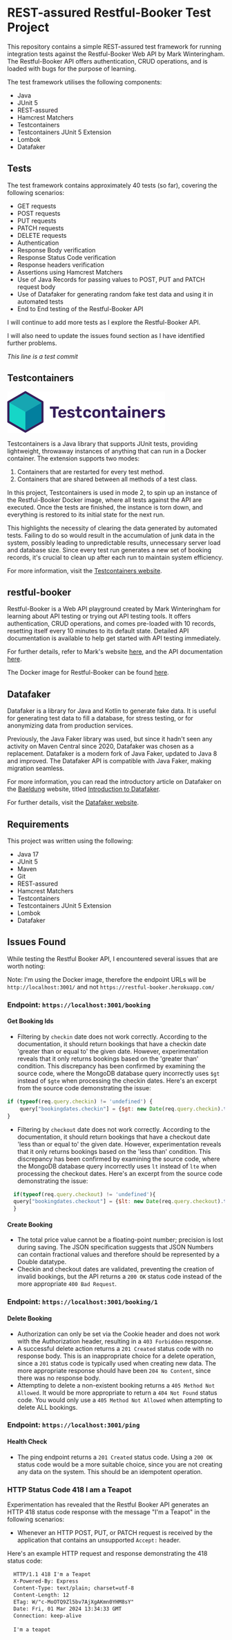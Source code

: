 # REST-assured Restful-Booker Test Project

This repository contains a simple REST-assured test framework for running integration tests against the Restful-Booker Web API 
by Mark Winteringham. The Restful-Booker API offers authentication, CRUD operations, and is loaded with bugs for the purpose of learning.

The test framework utilises the following components:

- Java
- JUnit 5
- REST-assured
- Hamcrest Matchers
- Testcontainers
- Testcontainers JUnit 5 Extension
- Lombok
- Datafaker

## Tests

The test framework contains approximately 40 tests (so far), covering the following scenarios:

- GET requests
- POST requests
- PUT requests
- PATCH requests
- DELETE requests
- Authentication
- Response Body verification
- Response Status Code verification
- Response headers verification
- Assertions using Hamcrest Matchers
- Use of Java Records for passing values to POST, PUT and PATCH request body
- Use of Datafaker for generating random fake test data and using it in automated tests
- End to End testing of the Restful-Booker API

I will continue to add more tests as I explore the Restful-Booker API.  

I will also need to update the issues found section as I have identified further problems.

_This line is a test commit_

## Testcontainers

![Testcontainers Logo](/assets/images/testcontainers-logo.svg)

Testcontainers is a Java library that supports JUnit tests, providing lightweight, throwaway instances of anything that 
can run in a Docker container. The extension supports two modes:

1. Containers that are restarted for every test method.
2. Containers that are shared between all methods of a test class.

In this project, Testcontainers is used in mode 2, to spin up an instance of the Restful-Booker Docker image, where all
tests against the API are executed. Once the tests are finished, the instance is torn down, and everything is restored
to its initial state for the next run. 

This highlights the necessity of clearing the data generated by automated tests. Failing to do so would result in the 
accumulation of junk data in the system, possibly leading to unpredictable results, unnecessary server load and database
size. Since every test run generates a new set of booking records, it's crucial to clean up after each run to maintain 
system efficiency.

For more information, visit the [Testcontainers website](https://testcontainers.com).

## restful-booker

Restful-Booker is a Web API playground created by Mark Winteringham for learning about API testing or trying out API 
testing tools. It offers authentication, CRUD operations, and comes pre-loaded with 10 records, resetting itself every 
10 minutes to its default state. Detailed API documentation is available to help get started with API testing immediately.

For further details, refer to Mark's website [here](https://restful-booker.herokuapp.com), and the API documentation
[here](https://restful-booker.herokuapp.com/apidoc/index.html).

The Docker image for Restful-Booker can be found [here](https://github.com/mwinteringham/restful-booker).

## Datafaker

Datafaker is a library for Java and Kotlin to generate fake data. It is useful for generating test data to fill a database, 
for stress testing, or for anonymizing data from production services.

Previously, the Java Faker library was used, but since it hadn't seen any activity on Maven Central since 2020, Datafaker 
was chosen as a replacement. Datafaker is a modern fork of Java Faker, updated to Java 8 and improved. The Datafaker API 
is compatible with Java Faker, making migration seamless.

For more information, you can read the introductory article on Datafaker on the [Baeldung](https://www.baeldung.com) 
website, titled [Introduction to Datafaker](https://www.baeldung.com/java-datafaker).

For further details, visit the [Datafaker website](https://www.datafaker.net).

## Requirements

This project was written using the following:

- Java 17
- JUnit 5
- Maven
- Git
- REST-assured
- Hamcrest Matchers
- Testcontainers
- Testcontainers JUnit 5 Extension
- Lombok
- Datafaker


## Issues Found

While testing the Restful Booker API, I encountered several issues that are worth noting:

Note: I'm using the Docker image, therefore the endpoint URLs will be `http://localhost:3001/` and not `https://restful-booker.herokuapp.com/`

### Endpoint: `https://localhost:3001/booking`

#### Get Booking Ids

- Filtering by `checkin` date does not work correctly. According to the documentation, it should return bookings that have a checkin date 'greater than or equal to' the given date. However, experimentation reveals that it only returns bookings based on the 'greater than' condition.
  This discrepancy has been confirmed by examining the source code, where the MongoDB database query incorrectly uses `$gt` instead of `$gte` when processing the checkin dates. Here's an excerpt from the source code demonstrating the issue:

```javascript
if (typeof(req.query.checkin) != 'undefined') {
    query["bookingdates.checkin"] = {$gt: new Date(req.query.checkin).toISOString()}
}
```

- Filtering by `checkout` date does not work correctly. According to the documentation, it should return bookings that have a checkout date 'less than or equal to' the given date. However, experimentation reveals that it only returns bookings based on the 'less than' condition.
  This discrepancy has been confirmed by examining the source code, where the MongoDB database query incorrectly uses `lt` instead of `lte` when processing the checkout dates. Here's an excerpt from the source code demonstrating the issue:

```javascript
  if(typeof(req.query.checkout) != 'undefined'){
  query["bookingdates.checkout"] = {$lt: new Date(req.query.checkout).toISOString()}
  }
```

#### Create Booking
- The total price value cannot be a floating-point number; precision is lost during saving. The JSON specification suggests that JSON Numbers can contain fractional values and therefore should be represented by a Double datatype. 
- Checkin and checkout dates are validated, preventing the creation of invalid bookings, but the API returns a `200 OK` status code instead of the more appropriate `400 Bad Request`.

### Endpoint: `https://localhost:3001/booking/1`

#### Delete Booking
- Authorization can only be set via the Cookie header and does not work with the Authorization header, resulting in a `403 Forbidden` response.
- A successful delete action returns a `201 Created` status code with no response body. This is an inappropriate choice for a delete operation, since a `201` status code  is typically used when creating new data. The more appropriate response should have been `204 No Content`, since there was no response body.  
- Attempting to delete a non-existent booking returns a `405 Method Not Allowed`. It would be more appropriate to return a `404 Not Found` status code. You would only use a `405 Method Not Allowed` when attempting to delete ALL bookings.

### Endpoint: `https://localhost:3001/ping`

#### Health Check
- The ping endpoint returns a `201 Created` status code. Using a `200 OK` status code would be a more suitable choice, since you are not creating any data on the system. This should be an idempotent operation. 

### HTTP Status Code 418 I am a Teapot
Experimentation has revealed that the Restful Booker API generates an HTTP 418 status code response with the message "I'm a Teapot" in the following scenarios:

- Whenever an HTTP POST, PUT, or PATCH request is received by the application that contains an unsupported `Accept:` header.

Here's an example HTTP request and response demonstrating the 418 status code:
```http request
  HTTP/1.1 418 I'm a Teapot
  X-Powered-By: Express
  Content-Type: text/plain; charset=utf-8
  Content-Length: 12
  ETag: W/"c-MoOTQ9Zl5bv7AjXgAKmn0YHM8sY"
  Date: Fri, 01 Mar 2024 13:34:33 GMT
  Connection: keep-alive

  I'm a teapot
```
